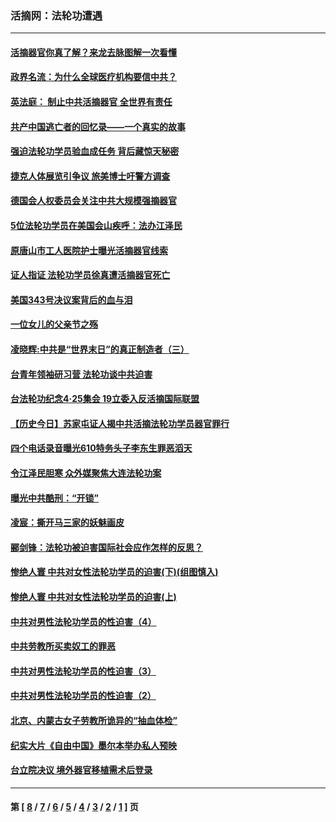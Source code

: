 ### 活摘网：法轮功遭遇
---
#### [活摘器官你真了解？来龙去脉图解一次看懂](../../pages/nf5881/n13013820.md?08020430) 
#### [政界名流：为什么全球医疗机构要信中共？](../../pages/nf5881/n11945479.md?08020430) 
#### [英法庭： 制止中共活摘器官 全世界有责任](../../pages/nf5881/n11330691.md?08020430) 
#### [共产中国逃亡者的回忆录——一个真实的故事](../../pages/nf5881/n10918649.md?08020430) 
#### [强迫法轮功学员验血成任务 背后藏惊天秘密](../../pages/nf5881/n4252384.md?08020430) 
#### [捷克人体展览引争议 旅美博士吁警方调查](../../pages/nf5881/n9429187.md?08020430) 
#### [德国会人权委员会关注中共大规模强摘器官](../../pages/nf5881/n8418950.md?08020430) 
#### [5位法轮功学员在美国会山疾呼：法办江泽民](../../pages/nf5881/n8101519.md?08020430) 
#### [原唐山市工人医院护士曝光活摘器官线索](../../pages/nf5881/n8076384.md?08020430) 
#### [证人指证 法轮功学员徐真遭活摘器官死亡](../../pages/nf5881/n8042467.md?08020430) 
#### [美国343号决议案背后的血与泪](../../pages/nf5881/n8020684.md?08020430) 
#### [一位女儿的父亲节之殇](../../pages/nf5881/n8014122.md?08020430) 
#### [凌晓辉:中共是“世界末日”的真正制造者（三）](../../pages/nf5881/n4210333.md?08020430) 
#### [台青年领袖研习营 法轮功谈中共迫害](../../pages/nf5881/n4141857.md?08020430) 
#### [台法轮功纪念4‧25集会 19立委入反活摘国际联盟](../../pages/nf5881/n4141821.md?08020430) 
#### [【历史今日】苏家屯证人揭中共活摘法轮功学员器官罪行](../../pages/nf5881/n4135912.md?08020430) 
#### [四个电话录音曝光610特务头子李东生罪恶滔天](../../pages/nf5881/n4040060.md?08020430) 
#### [令江泽民胆寒 众外媒聚焦大连法轮功案](../../pages/nf5881/n3932671.md?08020430) 
#### [曝光中共酷刑：“开锁”](../../pages/nf5881/n3889373.md?08020430) 
#### [凌宸：撕开马三家的妖魅画皮](../../pages/nf5881/n3849369.md?08020430) 
#### [郦剑锋：法轮功被迫害国际社会应作怎样的反思？](../../pages/nf5881/n3824560.md?08020430) 
#### [惨绝人寰 中共对女性法轮功学员的迫害(下)(组图慎入)](../../pages/nf5881/n3816285.md?08020430) 
#### [惨绝人寰 中共对女性法轮功学员的迫害(上)](../../pages/nf5881/n3815374.md?08020430) 
#### [中共对男性法轮功学员的性迫害（4）](../../pages/nf5881/n3769144.md?08020430) 
#### [中共劳教所买卖奴工的罪恶](../../pages/nf5881/n3769378.md?08020430) 
#### [中共对男性法轮功学员的性迫害（3）](../../pages/nf5881/n3768231.md?08020430) 
#### [中共对男性法轮功学员的性迫害（2）](../../pages/nf5881/n3767211.md?08020430) 
#### [北京、内蒙古女子劳教所诡异的“抽血体检”](../../pages/nf5881/n3753158.md?08020430) 
#### [纪实大片《自由中国》墨尔本举办私人预映](../../pages/nf5881/n3743337.md?08020430) 
#### [台立院决议 境外器官移植需术后登录](../../pages/nf5881/n3741520.md?08020430) 

---
#### 第 [ [8](./8.md?08020430) / [7](./7.md?08020430) / [6](./6.md?08020430) / [5](./5.md?08020430) / [4](./4.md?08020430) / [3](./3.md?08020430) / [2](./2.md?08020430) / [1](./1.md?08020430) ] 页
